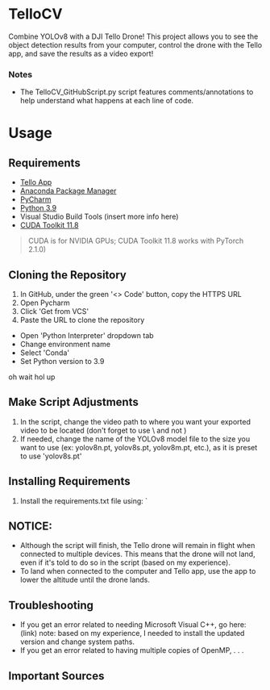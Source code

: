 # TelloCV
Combine YOLOv8 with a DJI Tello Drone! This project allows you to see the object detection results from your computer, control the drone with the Tello app, and save the results as a video export!

### Notes
- The TelloCV_GitHubScript.py script features comments/annotations to help understand what happens at each line of code.


# Usage
## Requirements
- [Tello App](https://www.dji.com/downloads/djiapp/tello)
- [Anaconda Package Manager](https://www.anaconda.com/download)
- [PyCharm](https://www.jetbrains.com/pycharm/)
- [Python 3.9](https://www.python.org/downloads/release/python-390/)
- Visual Studio Build Tools (insert more info here)
- [CUDA Toolkit 11.8](https://developer.nvidia.com/cuda-11-8-0-download-archive)
> CUDA is for NVIDIA GPUs; CUDA Toolkit 11.8 works with PyTorch 2.1.0)

## Cloning the Repository
1. In GitHub, under the green '<> Code' button, copy the HTTPS URL
2. Open Pycharm
3. Click 'Get from VCS'
4. Paste the URL to clone the repository
- Open 'Python Interpreter' dropdown tab
- Change environment name
- Select 'Conda'
- Set Python version to 3.9

oh wait hol up

## Make Script Adjustments
1. In the script, change the video path to where you want your exported video to be located (don't forget to use \\ and not \)
2. If needed, change the name of the YOLOv8 model file to the size you want to use (ex: yolov8n.pt, yolov8s.pt, yolov8m.pt, etc.), as it is preset to use 'yolov8s.pt'

## Installing Requirements
1. Install the requirements.txt file using:
`


## NOTICE:
- Although the script will finish, the Tello drone will remain in flight when connected to multiple devices. This means that the drone will not land, even if it's told to do so in the script (based on my experience).
- To land when connected to the computer and Tello app, use the app to lower the altitude until the drone lands.

## Troubleshooting
- If you get an error related to needing Microsoft Visual C++, go here: (link)
note: based on my experience, I needed to install the updated version and change system paths.
- If you get an error related to having multiple copies of OpenMP, . . .

## Important Sources
